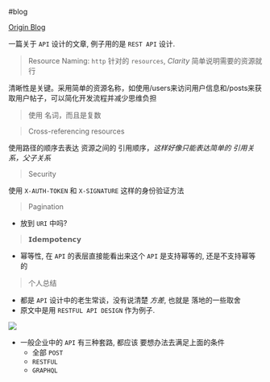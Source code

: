 
#blog


[Origin Blog](https://twitter.com/NikkiSiapno/status/1771830828508881176)


一篇关于 `API` 设计的文章, 例子用的是 `REST API` 设计.


> Resource Naming:  `http` 针对的 `resources`, *Clarity* 简单说明需要的资源就行

清晰性是关键。采用简单的资源名称，如使用/users来访问用户信息和/posts来获取用户帖子，可以简化开发流程并减少思维负担


> 使用 名词，而且是复数

> Cross-referencing resources


使用路径的顺序去表达 资源之间的 引用顺序，*这样好像只能表达简单的 引用关系，父子关系*


> Security

使用 `X-AUTH-TOKEN` 和 `X-SIGNATURE` 这样的身份验证方法


> Pagination

- 放到 `URI` 中吗?


> 𝗜𝗱𝗲𝗺𝗽𝗼𝘁𝗲𝗻𝗰𝘆

- 幂等性, 在 `API` 的表层直接能看出来这个 `API` 是支持幂等的, 还是不支持幂等的



> 个人总结


- 都是 `API` 设计中的老生常谈，没有说清楚 *方差*, 也就是 落地的一些取舍
- 原文中是用 `RESTFUL API DESIGN` 作为例子.

![](https://imgs-1322738462.cos.ap-shanghai.myqcloud.com/20240403131641.png?imageSlim)


- 一般企业中的 `API` 有三种套路, 都应该 要想办法去满足上面的条件
	- 全部 `POST`
	- `RESTFUL`
	- `GRAPHQL`


